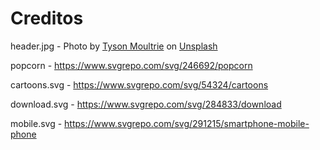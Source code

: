 # Creditos

header.jpg - Photo by [Tyson Moultrie](https://unsplash.com/@tysonmoultrie?utm_content=creditCopyText&utm_medium=referral&utm_source=unsplash) on [Unsplash](https://unsplash.com/photos/the-beatles-vinyl-record-sleeve-BQTHOGNHo08?utm_content=creditCopyText&utm_medium=referral&utm_source=unsplash)

popcorn - https://www.svgrepo.com/svg/246692/popcorn

cartoons.svg - https://www.svgrepo.com/svg/54324/cartoons

download.svg - https://www.svgrepo.com/svg/284833/download

mobile.svg - https://www.svgrepo.com/svg/291215/smartphone-mobile-phone

